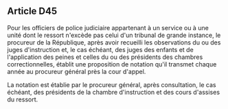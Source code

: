 Article D45
----
Pour les officiers de police judiciaire appartenant à un service ou à une unité
dont le ressort n'excède pas celui d'un tribunal de grande instance, le
procureur de la République, après avoir recueilli les observations du ou des
juges d'instruction et, le cas échéant, des juges des enfants et de
l'application des peines et celles du ou des présidents des chambres
correctionnelles, établit une proposition de notation qu'il transmet chaque
année au procureur général près la cour d'appel.

La notation est établie par le procureur général, après consultation, le cas
échéant, des présidents de la chambre d'instruction et des cours d'assises du
ressort.
